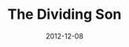 ---
layout: message
category: message
series: "The Awaited Son"
title: "The Dividing Son"
date: 2012-12-08
message_id: 760
---